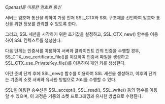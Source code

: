 *Openssl을 이용한 암호화 통신*

서버는 암호화 통신을 위하여 가장 먼저 SSL_CTX와 SSL 구조체를 선언하여 암호화 통신을 위한 정보를 관리할 수 있도록 한다. 

그리고, SSL 세션을 시작하기 위한 초기값을 설정하고, SSL_CTX_new() 함수를 이용하여 SSL 컨텍스트를 생성한다.

다음 단계는 인증서를 이용하여 서버와 클라이언트 간의 인증을 수행할 경우, 
SS_CTX_use_certificate_file()를 이요하여 인증서 파일을 생성하고
SSL_CTX_use_PrivateKey_file()를 이용하여 개인 키를 생성한다.

이런 준비 단계 후에 SSL_new() 함수를 이용하여 SSL 세션을 생성하고, 
이후의 단계는 기존의 소켓 서버와 유사한 방법으로 처리를 수행할 수 있다. 

SSL을 이용한 송수신은 SSL_accept(), SSL_read(), SSL_write() 등의 함수를 이용할 수 있으며, 
이 과정은 기종의 소켓 프로그래밍과 유사한 방법으로 수행된다.
